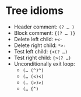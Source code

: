 # Tree idioms

- Header comment: `(? … )`
- Block comment: `{(? … )}`
- Delete left child: `+<-`
- Delete right child: `*>-`
- Test left child: `{<(? …)`
- Test right child: `{>(? …)`
- Unconditionally exit loop:
  - `(… (^)^)`
  - `(… (<)<)`
  - `(… (>)>)`
  - `(… {^)`
